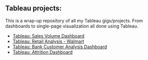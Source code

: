 ## Tableau projects:

This is a wrap-up repository of all my Tableau gigs/projects. From dashboards to single-page visualization all done using Tableau.

- [ Tableau: Sales Volume Dashboard](https://github.com/taricov/Tableau_Sales_Dashboard)<br/>
- [ Tableau: Retail Analysis - Walmart](https://github.com/taricov/Tableau_Retail_Analysis_Dashboard)<br/>
- [ Tableau: Bank Customer Analysis Dashboard](https://github.com/taricov/Tableau_Bank_Customer_Analysis_dashboard)<br/>
- [ Tableau: Attrition Dashboard](https://github.com/taricov/Tableau_Attrition_Dashboard)
